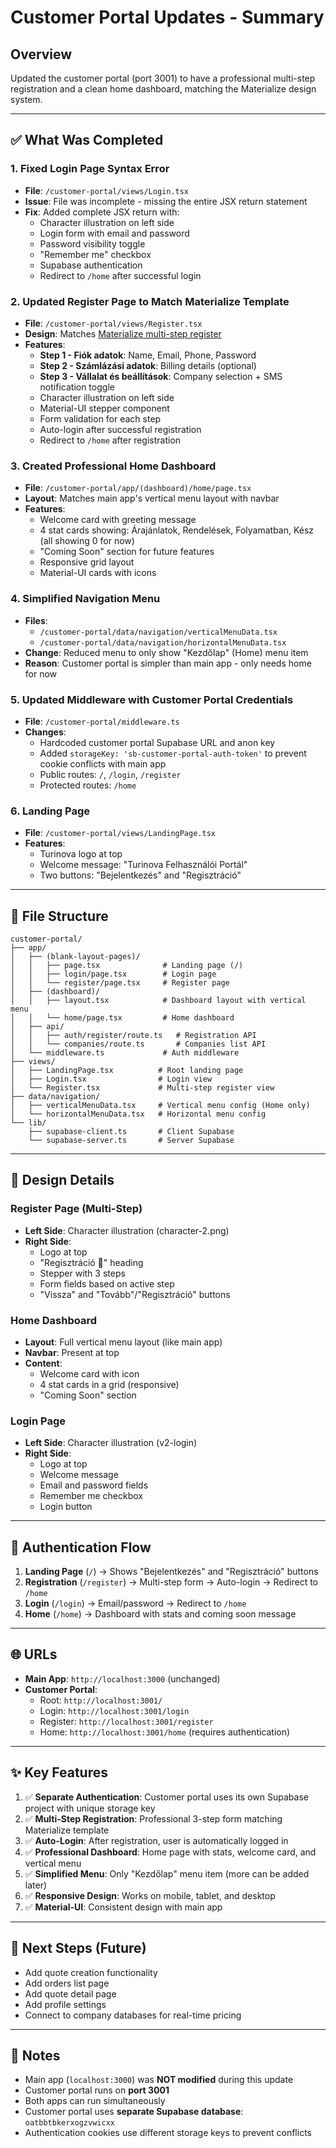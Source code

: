 # Customer Portal Updates - Summary

## Overview
Updated the customer portal (port 3001) to have a professional multi-step registration and a clean home dashboard, matching the Materialize design system.

---

## ✅ What Was Completed

### 1. **Fixed Login Page Syntax Error**
- **File**: `/customer-portal/views/Login.tsx`
- **Issue**: File was incomplete - missing the entire JSX return statement
- **Fix**: Added complete JSX return with:
  - Character illustration on left side
  - Login form with email and password
  - Password visibility toggle
  - "Remember me" checkbox
  - Supabase authentication
  - Redirect to `/home` after successful login

### 2. **Updated Register Page to Match Materialize Template**
- **File**: `/customer-portal/views/Register.tsx`
- **Design**: Matches [Materialize multi-step register](https://demos.pixinvent.com/materialize-nextjs-admin-template/demo-1/en/pages/auth/register-multi-steps)
- **Features**:
  - **Step 1 - Fiók adatok**: Name, Email, Phone, Password
  - **Step 2 - Számlázási adatok**: Billing details (optional)
  - **Step 3 - Vállalat és beállítások**: Company selection + SMS notification toggle
  - Character illustration on left side
  - Material-UI stepper component
  - Form validation for each step
  - Auto-login after successful registration
  - Redirect to `/home` after registration

### 3. **Created Professional Home Dashboard**
- **File**: `/customer-portal/app/(dashboard)/home/page.tsx`
- **Layout**: Matches main app's vertical menu layout with navbar
- **Features**:
  - Welcome card with greeting message
  - 4 stat cards showing: Árajánlatok, Rendelések, Folyamatban, Kész (all showing 0 for now)
  - "Coming Soon" section for future features
  - Responsive grid layout
  - Material-UI cards with icons

### 4. **Simplified Navigation Menu**
- **Files**: 
  - `/customer-portal/data/navigation/verticalMenuData.tsx`
  - `/customer-portal/data/navigation/horizontalMenuData.tsx`
- **Change**: Reduced menu to only show "Kezdőlap" (Home) menu item
- **Reason**: Customer portal is simpler than main app - only needs home for now

### 5. **Updated Middleware with Customer Portal Credentials**
- **File**: `/customer-portal/middleware.ts`
- **Changes**:
  - Hardcoded customer portal Supabase URL and anon key
  - Added `storageKey: 'sb-customer-portal-auth-token'` to prevent cookie conflicts with main app
  - Public routes: `/`, `/login`, `/register`
  - Protected routes: `/home`

### 6. **Landing Page**
- **File**: `/customer-portal/views/LandingPage.tsx`
- **Features**:
  - Turinova logo at top
  - Welcome message: "Turinova Felhasználói Portál"
  - Two buttons: "Bejelentkezés" and "Regisztráció"

---

## 📁 File Structure

```
customer-portal/
├── app/
│   ├── (blank-layout-pages)/
│   │   ├── page.tsx              # Landing page (/)
│   │   ├── login/page.tsx        # Login page
│   │   └── register/page.tsx     # Register page
│   ├── (dashboard)/
│   │   ├── layout.tsx            # Dashboard layout with vertical menu
│   │   └── home/page.tsx         # Home dashboard
│   ├── api/
│   │   ├── auth/register/route.ts   # Registration API
│   │   └── companies/route.ts       # Companies list API
│   └── middleware.ts             # Auth middleware
├── views/
│   ├── LandingPage.tsx          # Root landing page
│   ├── Login.tsx                # Login view
│   └── Register.tsx             # Multi-step register view
├── data/navigation/
│   ├── verticalMenuData.tsx     # Vertical menu config (Home only)
│   └── horizontalMenuData.tsx   # Horizontal menu config
└── lib/
    ├── supabase-client.ts       # Client Supabase
    └── supabase-server.ts       # Server Supabase
```

---

## 🎨 Design Details

### Register Page (Multi-Step)
- **Left Side**: Character illustration (character-2.png)
- **Right Side**: 
  - Logo at top
  - "Regisztráció 🚀" heading
  - Stepper with 3 steps
  - Form fields based on active step
  - "Vissza" and "Tovább"/"Regisztráció" buttons

### Home Dashboard
- **Layout**: Full vertical menu layout (like main app)
- **Navbar**: Present at top
- **Content**:
  - Welcome card with icon
  - 4 stat cards in a grid (responsive)
  - "Coming Soon" section

### Login Page
- **Left Side**: Character illustration (v2-login)
- **Right Side**:
  - Logo at top
  - Welcome message
  - Email and password fields
  - Remember me checkbox
  - Login button

---

## 🔐 Authentication Flow

1. **Landing Page** (`/`) → Shows "Bejelentkezés" and "Regisztráció" buttons
2. **Registration** (`/register`) → Multi-step form → Auto-login → Redirect to `/home`
3. **Login** (`/login`) → Email/password → Redirect to `/home`
4. **Home** (`/home`) → Dashboard with stats and coming soon message

---

## 🌐 URLs

- **Main App**: `http://localhost:3000` (unchanged)
- **Customer Portal**:
  - Root: `http://localhost:3001/`
  - Login: `http://localhost:3001/login`
  - Register: `http://localhost:3001/register`
  - Home: `http://localhost:3001/home` (requires authentication)

---

## ✨ Key Features

1. ✅ **Separate Authentication**: Customer portal uses its own Supabase project with unique storage key
2. ✅ **Multi-Step Registration**: Professional 3-step form matching Materialize template
3. ✅ **Auto-Login**: After registration, user is automatically logged in
4. ✅ **Professional Dashboard**: Home page with stats, welcome card, and vertical menu
5. ✅ **Simplified Menu**: Only "Kezdőlap" menu item (more can be added later)
6. ✅ **Responsive Design**: Works on mobile, tablet, and desktop
7. ✅ **Material-UI**: Consistent design with main app

---

## 🚀 Next Steps (Future)

- Add quote creation functionality
- Add orders list page
- Add quote detail page
- Add profile settings
- Connect to company databases for real-time pricing

---

## 📝 Notes

- Main app (`localhost:3000`) was **NOT modified** during this update
- Customer portal runs on **port 3001**
- Both apps can run simultaneously
- Customer portal uses **separate Supabase database**: `oatbbtbkerxogzvwicxx`
- Authentication cookies use different storage keys to prevent conflicts


